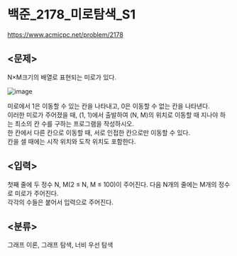 # 백준_2178_미로탐색_S1

https://www.acmicpc.net/problem/2178

## <문제>
N×M크기의 배열로 표현되는 미로가 있다.

![image](https://user-images.githubusercontent.com/108336138/191275432-8ae53337-367b-497d-9bb0-abe2979ade37.png)

미로에서 1은 이동할 수 있는 칸을 나타내고, 0은 이동할 수 없는 칸을 나타낸다.<br>
이러한 미로가 주어졌을 때, (1, 1)에서 출발하여 (N, M)의 위치로 이동할 때 지나야 하는 최소의 칸 수를 구하는 프로그램을 작성하시오.<br>
한 칸에서 다른 칸으로 이동할 때, 서로 인접한 칸으로만 이동할 수 있다.<br>
칸을 셀 때에는 시작 위치와 도착 위치도 포함한다.

## <입력>
첫째 줄에 두 정수 N, M(2 ≤ N, M ≤ 100)이 주어진다. 다음 N개의 줄에는 M개의 정수로 미로가 주어진다.<br>
각각의 수들은 붙어서 입력으로 주어진다.

## <분류>
그래프 이론, 그래프 탐색, 너비 우선 탐색